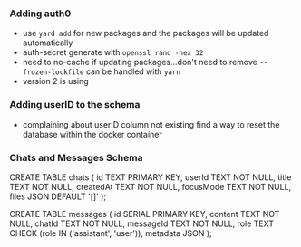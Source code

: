 ### Adding auth0
* use `yard add` for new packages and the packages will be updated automatically
* auth-secret generate with `openssl rand -hex 32`
* need to no-cache if updating packages...don't need to remove `--frozen-lockfile` can be handled with `yarn`
* version 2 is using 

### Adding userID to the schema
* complaining about userID column not existing find a way to reset the database within the docker container


### Chats and Messages Schema

CREATE TABLE chats (
  id TEXT PRIMARY KEY,
  userId TEXT NOT NULL,
  title TEXT NOT NULL,
  createdAt TEXT NOT NULL,
  focusMode TEXT NOT NULL,
  files JSON DEFAULT '[]'
);

CREATE TABLE messages (
  id SERIAL PRIMARY KEY,
  content TEXT NOT NULL,
  chatId TEXT NOT NULL,
  messageId TEXT NOT NULL,
  role TEXT CHECK (role IN ('assistant', 'user')),
  metadata JSON
);

